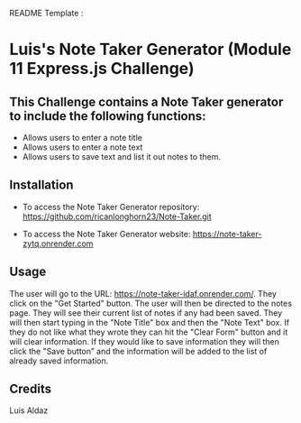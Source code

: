 README Template :
# Luis's Note Taker Generator (Module 11 Express.js Challenge)


## This Challenge contains a Note Taker generator to include the following functions:
- Allows users to enter a note title
- Allows users to enter a note text
- Allows users to save text and list it out notes to them.


## Installation
- To access the Note Taker Generator repository: https://github.com/ricanlonghorn23/Note-Taker.git

- To access the Note Taker Generator website: https://note-taker-zytq.onrender.com



## Usage
The user will go to the URL: https://note-taker-idaf.onrender.com/. They click on the "Get Started" button. The user will then be directed to the notes page. They will see their current list of notes if any had been saved. They will then start typing in the "Note Title" box and then the "Note Text" box. If they do not like what they wrote they can hit the "Clear Form" button and it will clear information. If they would like to save information they will then click the "Save button” and the information will be added to the list of already saved information.  


## Credits
Luis Aldaz
